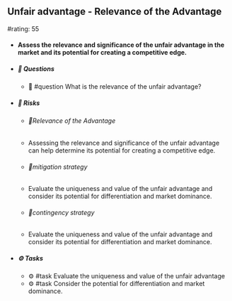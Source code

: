 ## Unfair advantage - Relevance of the Advantage
#rating: 55
- #### Assess the relevance and significance of the unfair advantage in the market and its potential for creating a competitive edge.
- ##### 💭 Questions
  - 💭 #question What is the relevance of the unfair advantage?
- ##### 🚨 Risks

  - ###### 🚨Relevance of the Advantage
  - Assessing the relevance and significance of the unfair advantage can help determine its potential for creating a competitive edge.
  - ###### 🚨mitigation strategy
  - Evaluate the uniqueness and value of the unfair advantage and consider its potential for differentiation and market dominance.
  - ###### 🚨contingency strategy
  - Evaluate the uniqueness and value of the unfair advantage and consider its potential for differentiation and market dominance.
- ##### ⚙️ Tasks
  - ⚙️ #task Evaluate the uniqueness and value of the unfair advantage
  - ⚙️ #task  Consider the potential for differentiation and market dominance.


